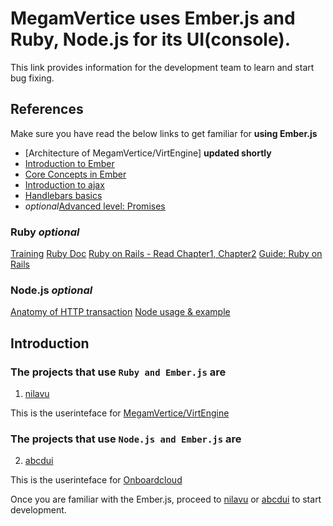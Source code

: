 # **MegamVertice** uses Ember.js and Ruby, Node.js for its UI(console).

This link provides information for the development team to learn and start bug fixing.

## References

Make sure you have read the below links to get familiar for **using Ember.js**

* [Architecture of MegamVertice/VirtEngine] **updated shortly**
* [Introduction to Ember](https://guides.emberjs.com/v2.12.0/)
* [Core Concepts in Ember](https://guides.emberjs.com/v2.12.0/getting-started/core-concepts/)
* [Introduction to ajax](https://www.w3schools.com/xml/ajax_intro.asp)
* [Handlebars basics](https://guides.emberjs.com/v2.12.0/templates/handlebars-basics/)
* *optional*[Advanced level: Promises](https://guides.emberjs.com/v2.12.0/routing/asynchronous-routing/#toc_a-word-on-promises)

### Ruby *optional*

[Training](https://www.codecademy.com/learn/ruby)
[Ruby Doc](https://www.ruby-lang.org/en/documentation/)
[Ruby on Rails - Read Chapter1, Chapter2](https://www.railstutorial.org/book)
[Guide: Ruby on Rails](http://guides.rubyonrails.org/)

### Node.js *optional*

[Anatomy of HTTP transaction](https://nodejs.org/en/docs/guides/anatomy-of-an-http-transaction/)
[Node usage & example](https://nodejs.org/api/synopsis.html)


## Introduction

### The projects that use `Ruby and Ember.js` are 

1. [nilavu](https://gitlab.com/megamsys/nilavu.git) 

This is the userinteface for [MegamVertice/VirtEngine](https://docs.megam.io)

### The projects that use `Node.js and Ember.js` are 

2. [abcdui](https://gitlab.com.com/megamsys/abcdui)

This is the userinteface for [Onboardcloud](https://gitlab.com/megamsys/abcdui)


Once you are familiar with the Ember.js, proceed to [nilavu](https://gitlab.com/megamsys/nilavu.git) or [abcdui](https://gitlab.com/megamsys/abcdui) to start development.
